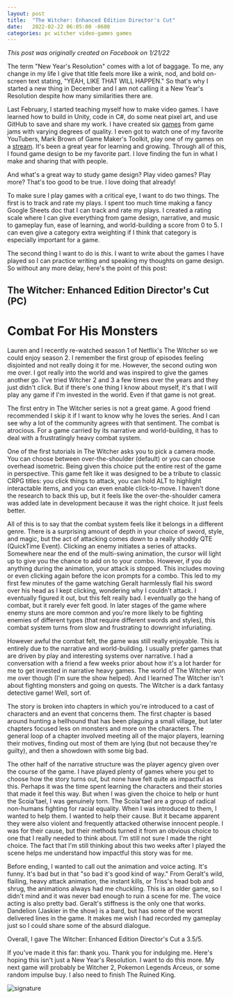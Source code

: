 ```yaml
---
layout: post
title:  "The Witcher: Enhanced Edition Director's Cut"
date:   2022-02-22 06:05:00 -0600
categories: pc witcher video-games games
---
```

*This post was originally created on Facebook on 1/21/22*

The term "New Year's Resolution" comes with a lot of baggage. To me, any change in my life I give that title feels more like a wink, nod, and bold on-screen text stating, "YEAH, LIKE THAT WILL HAPPEN." So that's why I started a new thing in December and I am not calling it a New Year's Resolution despite how many similarities there are.

Last February, I started teaching myself how to make video games. I have learned how to build in Unity, code in C#, do some neat pixel art, and use GitHub to save and share my work. I have created six [games](https://cfhm.itch.io) from game jams with varying degrees of quality. I even got to watch one of my favorite YouTubers, Mark Brown of Game Maker's Toolkit, play one of my games on a [stream](https://youtu.be/qvRA_9W3UnI?t=1364). It's been a great year for learning and growing. Through all of this, I found game design to be my favorite part. I love finding the fun in what I make and sharing that with people. 

And what's a great way to study game design? Play video games? Play more? That's too good to be true. I love doing that already! 

To make sure I play games with a critical eye, I want to do two things. The first is to track and rate my plays. I spent too much time making a fancy Google Sheets doc that I can track and rate my plays. I created a rating scale where I can give everything from game design, narrative, and music to gameplay fun, ease of learning, and world-building a score from 0 to 5. I can even give a category extra weighting if I think that category is especially important for a game. 

The second thing I want to do is *this*. I want to write about the games I have played so I can practice writing and speaking my thoughts on game design. So without any more delay, here's the point of this post:

## The Witcher: Enhanced Edition Director's Cut (PC)

# Combat For His Monsters

Lauren and I recently re-watched season 1 of Netflix's The Witcher so we could enjoy season 2. I remember the first group of episodes feeling disjointed and not really doing it for me. However, the second outing won me over. I got really into the world and was inspired to give the games another go. I've tried Witcher 2 and 3 a few times over the years and they just didn't click. But if there's one thing I know about myself, it's that I will play any game if I'm invested in the world. Even if that game is not great.

The first entry in The Witcher series is not a great game. A good friend recommended I skip it if I want to know why he loves the series. And I can see why a lot of the community agrees with that sentiment. The combat is atrocious. For a game carried by its narrative and world-building, it has to deal with a frustratingly heavy combat system. 

One of the first tutorials in The Witcher asks you to pick a camera mode. You can choose between over-the-shoulder (default) or you can choose overhead isometric. Being given this choice put the entire rest of the game in perspective. This game felt like it was designed to be a tribute to classic CRPG titles: you click things to attack, you can hold ALT to highlight interactable items, and you can even enable click-to-move. I haven't done the research to back this up, but it feels like the over-the-shoulder camera was added late in development because it was the right choice. It just feels better. 

All of this is to say that the combat system feels like it belongs in a different genre. There is a surprising amount of depth in your choice of sword, style, and magic, but the act of attacking comes down to a really shoddy QTE (QuickTime Event). Clicking an enemy initiates a series of attacks. Somewhere near the end of the multi-swing animation, the cursor will light up to give you the chance to add on to your combo. However, if you do anything during the animation, your attack is stopped. This includes moving or even clicking again before the icon prompts for a combo. This led to my first few minutes of the game watching Geralt harmlessly flail his sword over his head as I kept clicking, wondering why I couldn't attack. I eventually figured it out, but this felt really bad. I eventually go the hang of combat, but it rarely ever felt good. In later stages of the game where enemy stuns are more common and you're more likely to be fighting enemies of different types (that require different swords and styles), this combat system turns from slow and frustrating to downright infuriating. 

However awful the combat felt, the game was still really enjoyable. This is entirely due to the narrative and world-building. I usually prefer games that are driven by play and interesting systems over narrative. I had a conversation with a friend a few weeks prior about how it's a lot harder for me to get invested in narrative heavy games. The world of The Witcher won me over though (I'm sure the show helped). And I learned The Witcher isn't about fighting monsters and going on quests. The Witcher is a dark fantasy detective game! Well, sort of. 

The story is broken into chapters in which you're introduced to a cast of characters and an event that concerns them. The first chapter is based around hunting a hellhound that has been plaguing a small village, but later chapters focused less on monsters and more on the characters. The general loop of a chapter involved meeting all of the major players, learning their motives, finding out most of them are lying (but not because they're guilty), and then a showdown with some big bad. 

The other half of the narrative structure was the player agency given over the course of the game. I have played plenty of games where you get to choose how the story turns out, but none have felt quite as impactful as this. Perhaps it was the time spent learning the characters and their stories that made it feel this way. But when I was given the choice to help or hunt the Scoia'tael, I was genuinely torn. The Scoia'tael are a group of radical non-humans fighting for racial equality. When I was introduced to them, I wanted to help them. I wanted to help their cause. But it became apparent they were also violent and frequently attacked otherwise innocent people. I was for their cause, but their methods turned it from an obvious choice to one that I really needed to think about. I'm still not sure I made the right choice. The fact that I'm still thinking about this two weeks after I played the scene helps me understand how impactful this story was for me. 

Before ending, I wanted to call out the animation and voice acting. It's funny. It's bad but in that "so bad it's good kind of way." From Geralt's wild, flailing, heavy attack animation, the instant kills, or Triss's head bob and shrug, the animations always had me chuckling. This is an older game, so I didn't mind and it was never bad enough to ruin a scene for me. The voice acting is also pretty bad. Geralt's stiffness is the only one that works. Dandelion (Jaskier in the show) is a bard, but has some of the worst delivered lines in the game. It makes me wish I had recorded my gameplay just so I could share some of the absurd dialogue. 

Overall, I gave The Witcher: Enhanced Edition Director's Cut a 3.5/5. 

If you've made it this far: thank you. Thank you for indulging me. Here's hoping this isn't just a New Year's Resolution. I want to do this more. My next game will probably be Witcher 2, Pokemon Legends Arceus, or some random impulse buy. I also need to finish The Ruined King. 

<img src="{{site.baseurl}}/assets/signature01.png" alt="signature" >
